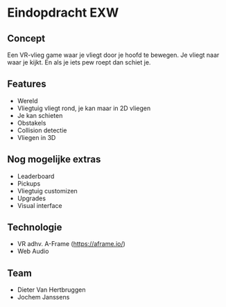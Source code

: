 # Eindopdracht EXW

## Concept
Een VR-vlieg game waar je vliegt door je hoofd te bewegen. Je vliegt naar waar je kijkt.
En als je iets pew roept dan schiet je.

## Features
- Wereld
- Vliegtuig vliegt rond, je kan maar in 2D vliegen
- Je kan schieten
- Obstakels
- Collision detectie
- Vliegen in 3D

## Nog mogelijke extras
- Leaderboard
- Pickups
- Vliegtuig customizen
- Upgrades
- Visual interface

## Technologie
- VR adhv. A-Frame (https://aframe.io/)
- Web Audio

## Team
- Dieter Van Hertbruggen
- Jochem Janssens
